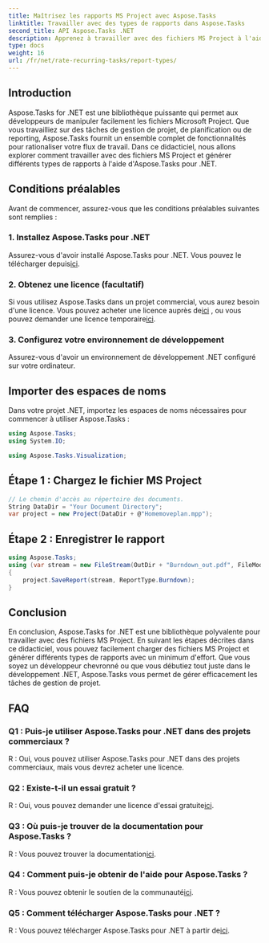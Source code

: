 ```yaml
---
title: Maîtrisez les rapports MS Project avec Aspose.Tasks
linktitle: Travailler avec des types de rapports dans Aspose.Tasks
second_title: API Aspose.Tasks .NET
description: Apprenez à travailler avec des fichiers MS Project à l'aide d'Aspose.Tasks pour .NET. Générez facilement différents types de rapports.
type: docs
weight: 16
url: /fr/net/rate-recurring-tasks/report-types/
---
```

## Introduction
Aspose.Tasks for .NET est une bibliothèque puissante qui permet aux développeurs de manipuler facilement les fichiers Microsoft Project. Que vous travailliez sur des tâches de gestion de projet, de planification ou de reporting, Aspose.Tasks fournit un ensemble complet de fonctionnalités pour rationaliser votre flux de travail. Dans ce didacticiel, nous allons explorer comment travailler avec des fichiers MS Project et générer différents types de rapports à l'aide d'Aspose.Tasks pour .NET.
## Conditions préalables
Avant de commencer, assurez-vous que les conditions préalables suivantes sont remplies :
### 1. Installez Aspose.Tasks pour .NET
 Assurez-vous d'avoir installé Aspose.Tasks pour .NET. Vous pouvez le télécharger depuis[ici](https://releases.aspose.com/tasks/net/).
### 2. Obtenez une licence (facultatif)
 Si vous utilisez Aspose.Tasks dans un projet commercial, vous aurez besoin d'une licence. Vous pouvez acheter une licence auprès de[ici](https://purchase.aspose.com/buy) , ou vous pouvez demander une licence temporaire[ici](https://purchase.aspose.com/temporary-license/).
### 3. Configurez votre environnement de développement
Assurez-vous d'avoir un environnement de développement .NET configuré sur votre ordinateur.

## Importer des espaces de noms
Dans votre projet .NET, importez les espaces de noms nécessaires pour commencer à utiliser Aspose.Tasks :
```csharp
using Aspose.Tasks;
using System.IO;

using Aspose.Tasks.Visualization;
```

## Étape 1 : Chargez le fichier MS Project
```csharp
// Le chemin d'accès au répertoire des documents.
String DataDir = "Your Document Directory";
var project = new Project(DataDir + @"Homemoveplan.mpp");
```
## Étape 2 : Enregistrer le rapport
```csharp
using Aspose.Tasks;
using (var stream = new FileStream(OutDir + "Burndown_out.pdf", FileMode.Create))
{
    project.SaveReport(stream, ReportType.Burndown);
}
```

## Conclusion
En conclusion, Aspose.Tasks for .NET est une bibliothèque polyvalente pour travailler avec des fichiers MS Project. En suivant les étapes décrites dans ce didacticiel, vous pouvez facilement charger des fichiers MS Project et générer différents types de rapports avec un minimum d'effort. Que vous soyez un développeur chevronné ou que vous débutiez tout juste dans le développement .NET, Aspose.Tasks vous permet de gérer efficacement les tâches de gestion de projet.
## FAQ
### Q1 : Puis-je utiliser Aspose.Tasks pour .NET dans des projets commerciaux ?
R : Oui, vous pouvez utiliser Aspose.Tasks pour .NET dans des projets commerciaux, mais vous devrez acheter une licence.
### Q2 : Existe-t-il un essai gratuit ?
 R : Oui, vous pouvez demander une licence d'essai gratuite[ici](https://releases.aspose.com/tasks/net/).
### Q3 : Où puis-je trouver de la documentation pour Aspose.Tasks ?
 R : Vous pouvez trouver la documentation[ici](https://reference.aspose.com/tasks/net/).
### Q4 : Comment puis-je obtenir de l'aide pour Aspose.Tasks ?
 R : Vous pouvez obtenir le soutien de la communauté[ici](https://forum.aspose.com/c/tasks/15).
### Q5 : Comment télécharger Aspose.Tasks pour .NET ?
 R : Vous pouvez télécharger Aspose.Tasks pour .NET à partir de[ici](https://releases.aspose.com/tasks/net/).